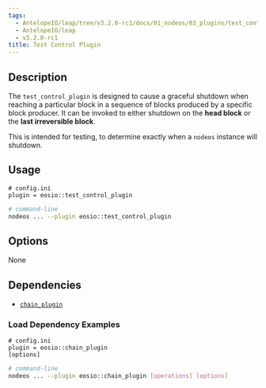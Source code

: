 ```yaml
---
tags:
  - AntelopeIO/leap/tree/v3.2.0-rc1/docs/01_nodeos/03_plugins/test_control_plugin/index.md
  - AntelopeIO/leap
  - v3.2.0-rc1
title: Test Control Plugin
---
```


## Description

The `test_control_plugin` is designed to cause a graceful shutdown when reaching a particular block in a sequence of blocks produced by a specific block producer. It can be invoked to either shutdown on the **head block** or the **last irreversible block**.

This is intended for testing, to determine exactly when a `nodeos` instance will shutdown.

## Usage

```console
# config.ini
plugin = eosio::test_control_plugin
```
```sh
# command-line
nodeos ... --plugin eosio::test_control_plugin
```

## Options

None

## Dependencies

* [`chain_plugin`](../chain_plugin/index.md)

### Load Dependency Examples

```console
# config.ini
plugin = eosio::chain_plugin
[options]
```
```sh
# command-line
nodeos ... --plugin eosio::chain_plugin [operations] [options]
```
